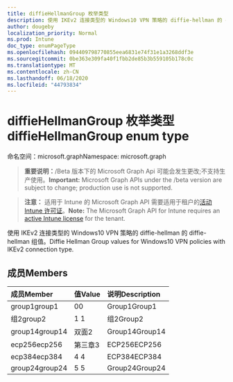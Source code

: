 ```yaml
---
title: diffieHellmanGroup 枚举类型
description: 使用 IKEv2 连接类型的 Windows10 VPN 策略的 diffie-hellman 的 diffie-hellman 组值。
author: dougeby
localization_priority: Normal
ms.prod: Intune
doc_type: enumPageType
ms.openlocfilehash: 094409798770855eea6831e74f31e1a3268ddf3e
ms.sourcegitcommit: 0be363e309fa40f1fbb2de85b3b559105b178c0c
ms.translationtype: MT
ms.contentlocale: zh-CN
ms.lasthandoff: 06/18/2020
ms.locfileid: "44793834"
---
```

# <a name="diffiehellmangroup-enum-type"></a><span data-ttu-id="f155b-103">diffieHellmanGroup 枚举类型</span><span class="sxs-lookup"><span data-stu-id="f155b-103">diffieHellmanGroup enum type</span></span>

<span data-ttu-id="f155b-104">命名空间：microsoft.graph</span><span class="sxs-lookup"><span data-stu-id="f155b-104">Namespace: microsoft.graph</span></span>

> <span data-ttu-id="f155b-105">**重要说明：**/Beta 版本下的 Microsoft Graph Api 可能会发生更改;不支持生产使用。</span><span class="sxs-lookup"><span data-stu-id="f155b-105">**Important:** Microsoft Graph APIs under the /beta version are subject to change; production use is not supported.</span></span>

> <span data-ttu-id="f155b-106">**注意：** 适用于 Intune 的 Microsoft Graph API 需要适用于租户的[活动 Intune 许可证](https://go.microsoft.com/fwlink/?linkid=839381)。</span><span class="sxs-lookup"><span data-stu-id="f155b-106">**Note:** The Microsoft Graph API for Intune requires an [active Intune license](https://go.microsoft.com/fwlink/?linkid=839381) for the tenant.</span></span>

<span data-ttu-id="f155b-107">使用 IKEv2 连接类型的 Windows10 VPN 策略的 diffie-hellman 的 diffie-hellman 组值。</span><span class="sxs-lookup"><span data-stu-id="f155b-107">Diffie Hellman Group values for Windows10 VPN policies with IKEv2 connection type.</span></span>

## <a name="members"></a><span data-ttu-id="f155b-108">成员</span><span class="sxs-lookup"><span data-stu-id="f155b-108">Members</span></span>
|<span data-ttu-id="f155b-109">成员</span><span class="sxs-lookup"><span data-stu-id="f155b-109">Member</span></span>|<span data-ttu-id="f155b-110">值</span><span class="sxs-lookup"><span data-stu-id="f155b-110">Value</span></span>|<span data-ttu-id="f155b-111">说明</span><span class="sxs-lookup"><span data-stu-id="f155b-111">Description</span></span>|
|:---|:---|:---|
|<span data-ttu-id="f155b-112">group1</span><span class="sxs-lookup"><span data-stu-id="f155b-112">group1</span></span>|<span data-ttu-id="f155b-113">0</span><span class="sxs-lookup"><span data-stu-id="f155b-113">0</span></span>|<span data-ttu-id="f155b-114">Group1</span><span class="sxs-lookup"><span data-stu-id="f155b-114">Group1</span></span>|
|<span data-ttu-id="f155b-115">组2</span><span class="sxs-lookup"><span data-stu-id="f155b-115">group2</span></span>|<span data-ttu-id="f155b-116">1 </span><span class="sxs-lookup"><span data-stu-id="f155b-116">1</span></span>|<span data-ttu-id="f155b-117">组2</span><span class="sxs-lookup"><span data-stu-id="f155b-117">Group2</span></span>|
|<span data-ttu-id="f155b-118">group14</span><span class="sxs-lookup"><span data-stu-id="f155b-118">group14</span></span>|<span data-ttu-id="f155b-119">双面</span><span class="sxs-lookup"><span data-stu-id="f155b-119">2</span></span>|<span data-ttu-id="f155b-120">Group14</span><span class="sxs-lookup"><span data-stu-id="f155b-120">Group14</span></span>|
|<span data-ttu-id="f155b-121">ecp256</span><span class="sxs-lookup"><span data-stu-id="f155b-121">ecp256</span></span>|<span data-ttu-id="f155b-122">第三章</span><span class="sxs-lookup"><span data-stu-id="f155b-122">3</span></span>|<span data-ttu-id="f155b-123">ECP256</span><span class="sxs-lookup"><span data-stu-id="f155b-123">ECP256</span></span>|
|<span data-ttu-id="f155b-124">ecp384</span><span class="sxs-lookup"><span data-stu-id="f155b-124">ecp384</span></span>|<span data-ttu-id="f155b-125">4 </span><span class="sxs-lookup"><span data-stu-id="f155b-125">4</span></span>|<span data-ttu-id="f155b-126">ECP384</span><span class="sxs-lookup"><span data-stu-id="f155b-126">ECP384</span></span>|
|<span data-ttu-id="f155b-127">group24</span><span class="sxs-lookup"><span data-stu-id="f155b-127">group24</span></span>|<span data-ttu-id="f155b-128">5 </span><span class="sxs-lookup"><span data-stu-id="f155b-128">5</span></span>|<span data-ttu-id="f155b-129">Group24</span><span class="sxs-lookup"><span data-stu-id="f155b-129">Group24</span></span>|



